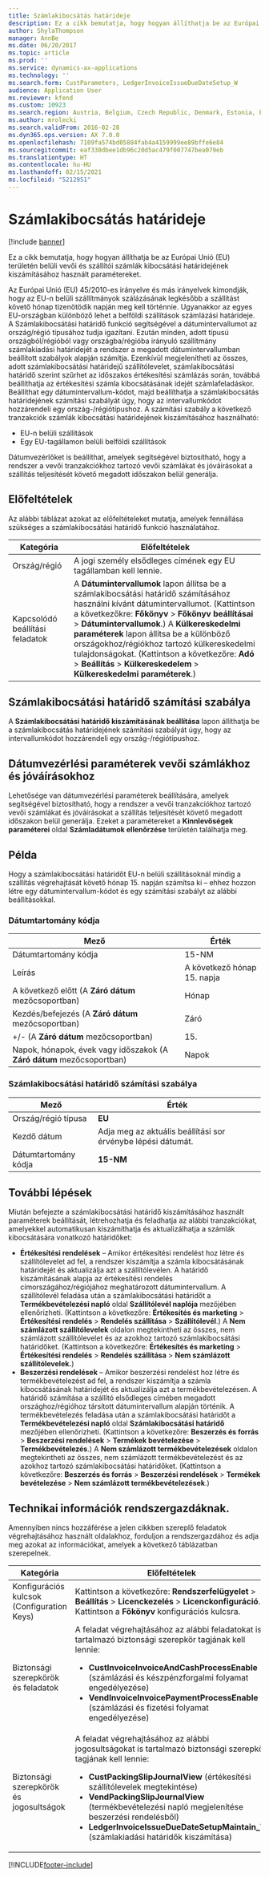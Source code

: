 ```yaml
---
title: Számlakibocsátás határideje
description: Ez a cikk bemutatja, hogy hogyan állíthatja be az Európai Unió (EU) területén belüli vevői és szállítói számlák kibocsátási határidejének kiszámításához használt paramétereket.
author: ShylaThompson
manager: AnnBe
ms.date: 06/20/2017
ms.topic: article
ms.prod: ''
ms.service: dynamics-ax-applications
ms.technology: ''
ms.search.form: CustParameters, LedgerInvoiceIssueDueDateSetup_W
audience: Application User
ms.reviewer: kfend
ms.custom: 10923
ms.search.region: Austria, Belgium, Czech Republic, Denmark, Estonia, Finland, France, Germany, Hungary, Iceland, Italy, Latvia, Lithuania, Netherlands, Poland, Spain, Sweden, United Kingdom
ms.author: mrolecki
ms.search.validFrom: 2016-02-28
ms.dyn365.ops.version: AX 7.0.0
ms.openlocfilehash: 7109fa574bd05884fab4a4159999ee89bffe6e84
ms.sourcegitcommit: eaf330dbee1db96c20d5ac479f007747bea079eb
ms.translationtype: HT
ms.contentlocale: hu-HU
ms.lasthandoff: 02/15/2021
ms.locfileid: "5212951"
---
```

# <a name="invoice-issue-deadline"></a>Számlakibocsátás határideje

[!include [banner](../includes/banner.md)]

Ez a cikk bemutatja, hogy hogyan állíthatja be az Európai Unió (EU) területén belüli vevői és szállítói számlák kibocsátási határidejének kiszámításához használt paramétereket.

Az Európai Unió (EU) 45/2010-es irányelve és más irányelvek kimondják, hogy az EU-n belüli szállítmányok szálázásának legkésőbb a szállítást követő hónap tizenötödik napján meg kell történnie. Ugyanakkor az egyes EU-országban különböző lehet a belföldi szállítások számlázási határideje. A Számlakibocsátási határidő funkció segítségével a dátumintervallumot az ország/régió típusához tudja igazítani. Ezután minden, adott típusú országból/régióból vagy országba/régióba irányuló szállítmány számlakiadási határidejét a rendszer a megadott dátumintervallumban beállított szabályok alapján számítja. Ezenkívül megjelenítheti az összes, adott számlakibocsátási határidejű szállítólevelet, számlakibocsátási határidő szerint szűrhet az időszakos értékesítési számlázás során, továbbá beállíthatja az értékesítési számla kibocsátásának idejét számlafeladáskor. Beállíthat egy dátumintervallum-kódot, majd beállíthatja a számlakibocsátás határidejének számítási szabályát úgy, hogy az intervallumkódot hozzárendeli egy ország-/régiótípushoz. A számítási szabály a következő tranzakciók számlák kibocsátási határidejének kiszámításához használható:

-   EU-n belüli szállítások
-   Egy EU-tagállamon belüli belföldi szállítások

Dátumvezérlőket is beállíthat, amelyek segítségével biztosítható, hogy a rendszer a vevői tranzakciókhoz tartozó vevői számlákat és jóváírásokat a szállítás teljesítését követő megadott időszakon belül generálja.

## <a name="prerequisites"></a>Előfeltételek
Az alábbi táblázat azokat az előfeltételeket mutatja, amelyek fennállása szükséges a számlakibocsátási határidő funkció használatához.

| Kategória            | Előfeltételek                                                                                                                                                                                                                                                                                                                                                                             |
|---------------------|------------------------------------------------------------------------------------------------------------------------------------------------------------------------------------------------------------------------------------------------------------------------------------------------------------------------------------------------------------------------------------------|
| Ország/régió      | A jogi személy elsődleges címének egy EU tagállamban kell lennie.                                                                                                                                                                                                                                                                                                                    |
| Kapcsolódó beállítási feladatok | A **Dátumintervallumok** lapon állítsa be a számlakibocsátási határidő számításához használni kívánt dátumintervallumot. (Kattintson a következőkre: **Főkönyv** &gt; **Főkönyv beállításai** &gt; **Dátumintervallumok**.) A **Külkereskedelmi paraméterek** lapon állítsa be a különböző országokhoz/régiókhoz tartozó külkereskedelmi tulajdonságokat. (Kattintson a következőre: **Adó** &gt; **Beállítás** &gt; **Külkereskedelem** &gt; **Külkereskedelmi paraméterek**.) |

## <a name="invoice-issue-due-date-calculation-rule"></a>Számlakibocsátási határidő számítási szabálya
A **Számlakibocsátási határidő kiszámításának beállítása** lapon állíthatja be a számlakibocsátás határidejének számítási szabályát úgy, hogy az intervallumkódot hozzárendeli egy ország-/régiótípushoz.

## <a name="date-control-parameters-for-customer-invoices-and-credit-notes"></a>Dátumvezérlési paraméterek vevői számlákhoz és jóváírásokhoz
Lehetősége van dátumvezérlési paraméterek beállítására, amelyek segítségével biztosítható, hogy a rendszer a vevői tranzakciókhoz tartozó vevői számlákat és jóváírásokat a szállítás teljesítését követő megadott időszakon belül generálja. Ezeket a paramétereket a **Kinnlevőségek paraméterei** oldal **Számladátumok ellenőrzése** területén találhatja meg.

## <a name="example"></a>Példa
Hogy a számlakibocsátási határidőt EU-n belüli szállításoknál mindig a szállítás végrehajtását követő hónap 15. napján számítsa ki – ehhez hozzon létre egy dátumintervallum-kódot és egy számítási szabályt az alábbi beállításokkal.

### <a name="date-interval-code"></a>Dátumtartomány kódja

| Mező                                                           | Érték                           |
|-----------------------------------------------------------------|---------------------------------|
| Dátumtartomány kódja                                              | 15-NM                           |
| Leírás                                                     | A következő hónap 15. napja |
| A következő előtt (A **Záró dátum** mezőcsoportban)                         | Hónap                           |
| Kezdés/befejezés (A **Záró dátum** mezőcsoportban)                      | Záró                             |
| +/- (A **Záró dátum** mezőcsoportban)                            | 15.                              |
| Napok, hónapok, évek vagy időszakok (A **Záró dátum** mezőcsoportban) | Napok                            |

### <a name="invoice-issue-due-date-calculation-rule"></a>Számlakibocsátási határidő számítási szabálya

| Mező               | Érték                                                     |
|---------------------|-----------------------------------------------------------|
| Ország/régió típusa | **EU**                                                    |
| Kezdő dátum          | Adja meg az aktuális beállítási sor érvénybe lépési dátumát. |
| Dátumtartomány kódja  | **15-NM**                                                 |

## <a name="next-steps"></a>További lépések
Miután befejezte a számlakibocsátási határidő kiszámításához használt paraméterek beállítását, létrehozhatja és feladhatja az alábbi tranzakciókat, amelyekkel automatikusan kiszámíthatja és aktualizálhatja a számlák kibocsátására vonatkozó határidőket:

-   **Értékesítési rendelések** – Amikor értékesítési rendelést hoz létre és szállítólevelet ad fel, a rendszer kiszámítja a számla kibocsátásának határidejét és aktualizálja azt a szállítólevélen. A határidő kiszámításának alapja az értékesítési rendelés címországához/régiójához meghatározott dátumintervallum. A szállítólevél feladása után a számlakibocsátási határidőt a **Termékbevételezési napló** oldal **Szállítólevél naplója** mezőjében ellenőrizheti. (Kattintson a következőre: **Értékesítés és marketing** &gt; **Értékesítési rendelés** &gt; **Rendelés szállítása** &gt; **Szállítólevél**.) A **Nem számlázott szállítólevelek** oldalon megtekintheti az összes, nem számlázott szállítólevelet és az azokhoz tartozó számlakibocsátási határidőket. (Kattintson a következőre: **Értékesítés és marketing** &gt; **Értékesítési rendelés** &gt; **Rendelés szállítása** &gt; **Nem számlázott szállítólevelek.**)
-   **Beszerzési rendelések** – Amikor beszerzési rendelést hoz létre és termékbevételezést ad fel, a rendszer kiszámítja a számla kibocsátásának határidejét és aktualizálja azt a termékbevételezésen. A határidő számítása a szállító elsődleges címében megadott országhoz/régióhoz társított dátumintervallum alapján történik. A termékbevételezés feladása után a számlakibocsátási határidőt a **Termékbevételezési napló** oldal **Számlakibocsátási határidő** mezőjében ellenőrizheti. (Kattintson a következőre: **Beszerzés és forrás** &gt; **Beszerzési rendelések** &gt; **Termékek bevételezése** &gt; **Termékbevételezés**.) A **Nem számlázott termékbevételezések** oldalon megtekintheti az összes, nem számlázott termékbevételezést és az azokhoz tartozó számlakibocsátási határidőket. (Kattintson a következőre: **Beszerzés és forrás** &gt; **Beszerzési rendelések** &gt; **Termékek bevételezése** &gt; **Nem számlázott termékbevételezések**.)

## <a name="technical-information-for-system-administrators"></a>Technikai információk rendszergazdáknak.
Amennyiben nincs hozzáférése a jelen cikkben szereplő feladatok végrehajtásához használt oldalakhoz, forduljon a rendszergazdához és adja meg azokat az információkat, amelyek a következő táblázatban szerepelnek.

<table>
<colgroup>
<col width="50%" />
<col width="50%" />
</colgroup>
<thead>
<tr class="header">
<th>Kategória</th>
<th>Előfeltételek</th>
</tr>
</thead>
<tbody>
<tr class="odd">
<td>Konfigurációs kulcsok (Configuration Keys)</td>
<td>Kattintson a következőre: <strong>Rendszerfelügyelet</strong> &gt; <strong>Beállítás</strong> &gt; <strong>Licenckezelés</strong> &gt; <strong>Licenckonfiguráció</strong>. Kattintson a <strong>Főkönyv</strong> konfigurációs kulcsra.</td>
</tr>
<tr class="even">
<td>Biztonsági szerepkörök és feladatok</td>
<td>A feladat végrehajtásához az alábbi feladatokat is tartalmazó biztonsági szerepkör tagjának kell lennie:
<ul>
<li><strong>CustInvoiceInvoiceAndCashProcessEnable</strong> (számlázási és készpénzforgalmi folyamat engedélyezése)</li>
<li><strong>VendInvoiceInvoicePaymentProcessEnable</strong> (számlázási és fizetési folyamat engedélyezése)</li>
</ul></td>
</tr>
<tr class="odd">
<td>Biztonsági szerepkörök és jogosultságok</td>
<td>A feladat végrehajtásához az alábbi jogosultságokat is tartalmazó biztonsági szerepkör tagjának kell lennie:
<ul>
<li><strong>CustPackingSlipJournalView</strong> (értékesítési szállítólevelek megtekintése)</li>
<li><strong>VendPackingSlipJournalView</strong> (termékbevételezési napló megjelenítése beszerzési rendelésből)</li>
<li><strong>LedgerInvoiceIssueDueDateSetupMaintain_W</strong> (számlakiadási határidők kiszámítása)</li>
</ul></td>
</tr>
</tbody>
</table>







[!INCLUDE[footer-include](../../includes/footer-banner.md)]